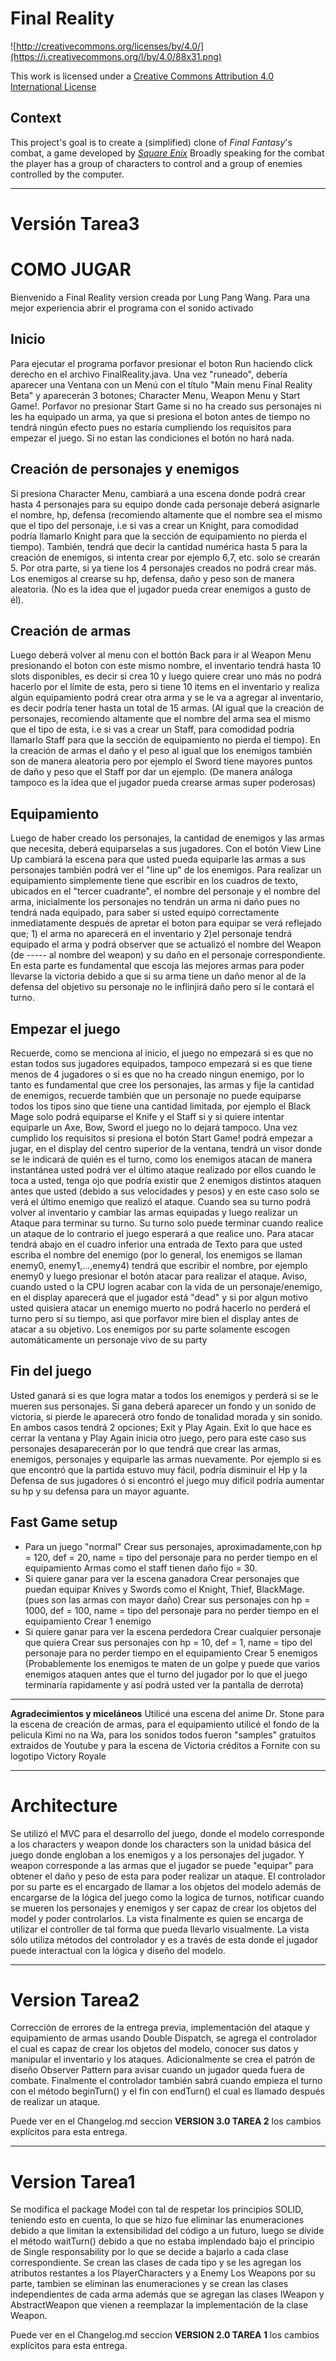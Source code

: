 Final Reality
=============

![http://creativecommons.org/licenses/by/4.0/](https://i.creativecommons.org/l/by/4.0/88x31.png)

This work is licensed under a 
[Creative Commons Attribution 4.0 International License](http://creativecommons.org/licenses/by/4.0/)

Context
-------

This project's goal is to create a (simplified) clone of _Final Fantasy_'s combat, a game developed
by [_Square Enix_](https://www.square-enix.com)
Broadly speaking for the combat the player has a group of characters to control and a group of 
enemies controlled by the computer.

---
# **Versión Tarea3**
# **COMO JUGAR**
Bienvenido a Final Reality version creada por Lung Pang Wang.
Para una mejor experiencia abrir el programa con el sonido activado
## Inicio
Para ejecutar el programa porfavor presionar el boton Run haciendo click derecho en el archivo FinalReality.java. Una vez "runeado", debería aparecer una Ventana con un Menú con el título "Main menu Final Reality Beta" y aparecerán 3 botones; Character Menu, Weapon Menu y Start Game!. Porfavor no presionar Start Game si no ha creado sus personajes ni les ha equipado un arma, ya que si presiona el boton antes de tiempo no tendrá ningún efecto pues no estaría cumpliendo los requisitos para empezar el juego. Si no estan las condiciones el botón no hará nada. 
## Creación de personajes y enemigos
Si presiona Character Menu, cambiará a una escena donde podrá crear hasta 4 personajes para su equipo donde cada personaje deberá asignarle el nombre, hp, defensa (recomiendo altamente que el nombre sea el mismo que el tipo del personaje, i.e si vas a crear un Knight, para comodidad podría llamarlo Knight para que la sección de equipamiento no pierda el tiempo). También, tendrá que decir la cantidad numérica hasta 5 para la creación de enemigos, si intenta crear por ejemplo 6,7, etc. solo se crearán 5. Por otra parte, si ya tiene los 4 personajes creados no podrá crear más. Los enemigos al crearse su hp, defensa, daño y peso son de manera aleatoria. (No es la idea que el jugador pueda crear enemigos a gusto de él).
## Creación de armas
Luego deberá volver al menu con el bottón Back para ir al Weapon Menu presionando el boton con este mismo nombre, el inventario tendrá hasta 10 slots disponibles, es decir si crea 10 y luego quiere crear uno más no podrá hacerlo por el límite de esta, pero si tiene 10 items en el inventario y realiza algún equipamiento podrá crear otra arma y se le va a agregar al inventario, es decir podría tener hasta un total de 15 armas. (Al igual que la creación de personajes, recomiendo altamente que el nombre del arma sea el mismo que el tipo de esta, i.e si vas a crear un Staff, para comodidad podría llamarlo Staff para que la sección de equipamiento no pierda el tiempo). En la creación de armas el daño y el peso al igual que los enemigos también son de manera aleatoria pero por ejemplo el Sword tiene mayores puntos de daño y peso que el Staff por dar un ejemplo. (De manera análoga tampoco es la idea que el jugador pueda crearse armas super poderosas) 
## Equipamiento
Luego de haber creado los personajes, la cantidad de enemigos y las armas que necesita, deberá equiparselas a sus jugadores. Con el botón View Line Up cambiará la escena para que usted pueda equiparle las armas a sus personajes también podrá ver el "line up" de los enemigos. Para realizar un equipamiento simplemente tiene que escribir en los cuadros de texto, ubicados en el "tercer cuadrante", el nombre del personaje y el nombre del arma, inicialmente los personajes no tendrán un arma ni daño pues no tendrá nada equipado, para saber si usted equipó correctamente inmediatamente después de apretar el boton para equipar se verá reflejado que; 1) el arma no aparecerá en el inventario y 2)el personaje tendrá equipado el arma y podrá observer que se actualizó el nombre del Weapon (de ----- al nombre del weapon) y su daño en el personaje correspondiente.  En esta parte es fundamental que escoja las mejores armas para poder llevarse la victoria debido a que si su arma tiene un daño menor al de la defensa del objetivo su personaje no le inflinjirá daño pero sí le contará el turno.
## Empezar el juego
Recuerde, como se menciona al inicio, el juego no empezará si es que no estan todos sus jugadores equipados, tampoco empezará si es que tiene menos de 4 jugadores o si es que no ha creado ningun enemigo, por lo tanto es fundamental que cree los personajes, las armas y fije la cantidad de enemigos, recuerde también que un personaje no puede equiparse todos los tipos sino que tiene una cantidad limitada, por ejemplo el Black Mage solo podrá equiparse el Knife y el Staff si y si quiere intentar equiparle un Axe, Bow, Sword el juego no lo dejará tampoco.
Una vez cumplido los requisitos si presiona el botón Start Game! podrá empezar a jugar, en el display del centro superior de la ventana, tendrá un visor donde se le indicará de quién es el turno, como los enemigos atacan de manera instantánea usted podrá ver el último ataque realizado por ellos cuando le toca a usted, tenga ojo que podría existir que 2 enemigos distintos ataquen antes que usted (debido a sus velocidades y pesos) y en este caso solo se verá el último enemigo que realizó el ataque. Cuando sea su turno podrá volver al inventario y cambiar las armas equipadas y luego realizar un Ataque para terminar su turno. Su turno solo puede terminar cuando realice un ataque de lo contrario el juego esperará a que realice uno. Para atacar tendrá abajo en el cuadro inferior una entrada de Texto para que usted escriba el nombre del enemigo (por lo general, los enemigos se llaman enemy0, enemy1,...,enemy4) tendrá que escribir el nombre, por ejemplo enemy0 y luego presionar el botón atacar para realizar el ataque. Aviso, cuando usted o la CPU logren acabar con la vida de un personaje/enemigo, en el display aparecerá que el jugador está "dead" y si por algun motivo usted quisiera atacar un enemigo muerto no podrá hacerlo no perderá el turno pero sí su tiempo, asi que porfavor mire bien el display antes de atacar a su objetivo. Los enemigos por su parte solamente escogen automáticamente un personaje vivo de su party
## Fin del juego
Usted ganará si es que logra matar a todos los enemigos y perderá si se le mueren sus personajes. Si gana deberá aparecer un fondo y un sonido de victoria, si pierde le aparecerá otro fondo de tonalidad morada y sin sonido. En ambos casos tendrá 2 opciones; Exit y Play Again. Exit lo que hace es cerrar la ventana y Play Again inicia otro juego, pero para este caso sus personajes desaparecerán por lo que tendrá que crear las armas, enemigos, personajes y equiparle las armas nuevamente. Por ejemplo si es que encontró que la partida estuvo muy fácil, podría disminuir el Hp y la Defensa de sus jugadores ó si encontró el juego muy dificil podría aumentar su hp y su defensa para un mayor aguante.
## Fast Game setup
- Para un juego "normal"
Crear sus personajes, aproximadamente,con hp = 120, def = 20, name = tipo del personaje para no perder tiempo en el equipamiento
Armas como el staff tienen daño fijo = 30.
- Si quiere ganar para ver la escena ganadora
Crear personajes que puedan equipar Knives y Swords como el Knight, Thief, BlackMage. (pues son las armas con mayor daño)
Crear sus personajes con hp = 1000, def = 100, name = tipo del personaje para no perder tiempo en el equipamiento
Crear 1 enemigo
- Si quiere ganar para ver la escena perdedora
Crear cualquier personaje que quiera
Crear sus personajes con hp = 10, def = 1, name = tipo del personaje para no perder tiempo en el equipamiento
Crear 5 enemigos
(Probablemente los enemigos te maten de un golpe y puede que varios enemigos ataquen antes que el turno del jugador
por lo que el juego terminaría rapidamente y así podrá usted ver la pantalla de derrota)

---
**Agradecimientos y miceláneos**
Utilicé una escena del anime Dr. Stone para la escena de creación de armas, para el equipamiento utilicé el fondo de la pelicula Kimi no na Wa, para los sonidos todos fueron "samples" gratuitos extraidos de Youtube y para la escena de Victoria créditos a Fornite con su logotipo Victory Royale


---
# **Architecture**

Se utilizó el MVC para el desarrollo del juego, donde el modelo corresponde a los characters y weapon donde los characters son la unidad básica del juego donde engloban a los enemigos y a los personajes del jugador. Y weapon corresponde a las armas que el jugador se puede "equipar" para obtener el daño y peso de esta para poder realizar un ataque.
El controlador por su parte es el encargado de llamar a los objetos del modelo además de encargarse de la lógica del juego como la logica de turnos, notificar cuando se mueren los personajes y enemigos y ser capaz de crear los objetos del model y poder controlarlos.
La vista finalmente es quien se encarga de utilizar el controller de tal forma que pueda llevarlo visualmente. La vista sólo utiliza métodos del controlador y es a través de esta donde el jugador puede interactual con la lógica y diseño del modelo.



---
# **Version Tarea2**


Corrección de errores de la entrega previa, implementación del ataque  y equipamiento de armas usando Double Dispatch, se agrega
el controlador el cual es capaz de crear los objetos del modelo, conocer sus datos y manipular el inventario y los ataques. Adicionalmente se 
crea el patrón de diseño Observer Pattern para avisar cuando un jugador queda fuera de combate. Finalmente el controlador también sabrá cuando empieza
el turno con el método beginTurn() y el fin con endTurn() el cual es llamado después de realizar un ataque.

Puede ver en el Changelog.md seccion **VERSION 3.0 TAREA 2** los cambios explícitos para esta entrega.

---

# **Version Tarea1**


Se modifica el package Model con tal de respetar los principios SOLID, teniendo esto en cuenta, lo que se hizo fue eliminar las enumeraciones debido a que limitan la extensibilidad del código a un futuro, luego se divide el método waitTurn() debido a que no estaba implendado bajo el principio de Single responsability por lo que se decide a bajarlo a cada clase correspondiente.
Se crean las clases de cada tipo y se les agregan los atributos restantes a los PlayerCharacters y a Enemy
Los Weapons por su parte, tambien se eliminan las enumeraciones y se crean las clases independientes de cada arma además que se agregan las clases IWeapon y AbstractWeapon que vienen a reemplazar la implementación de la clase Weapon.

Puede ver en el Changelog.md seccion **VERSION 2.0 TAREA 1** los cambios explícitos para esta entrega.







